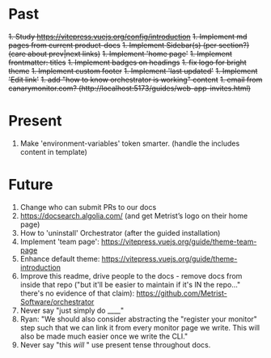 # Past

~~1. Study https://vitepress.vuejs.org/config/introduction~~
~~1. Implement md pages from current product-docs~~
~~1. Implement Sidebar(s) (per section?) (care about prev|next links)~~
~~1. Implement 'home page'~~
~~1. Implement frontmatter: titles~~
~~1. Implement badges on headings~~
~~1. fix logo for bright theme~~
~~1. Implement custom footer~~
~~1. Implement 'last updated'~~
~~1. Implement 'Edit link'~~
~~1. add "how to know orchestrator is working" content~~
~~1. email from canarymonitor.com? (http://localhost:5173/guides/web-app-invites.html)~~

# Present

1. Make 'environment-variables' token smarter. (handle the includes content in template)

# Future

1. Change who can submit PRs to our docs
1. https://docsearch.algolia.com/ (and get Metrist’s logo on their home page)
1. How to 'uninstall' Orchestrator (after the guided installation)
1. Implement 'team page': https://vitepress.vuejs.org/guide/theme-team-page
1. Enhance default theme: https://vitepress.vuejs.org/guide/theme-introduction
1. Improve this readme, drive people to the docs - remove docs from inside that repo ("but it'll be easier to maintain if it's IN the repo..." there's no evidence of that claim): https://github.com/Metrist-Software/orchestrator
1. Never say "just simply do ____"
1. Ryan: "We should also consider abstracting the "register your monitor" step such that we can link it from every monitor page we write. This will also be made much easier once we write the CLI."
1. Never say "this _will_ " use present tense throughout docs.
